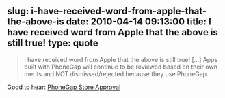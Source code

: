 slug: i-have-received-word-from-apple-that-the-above-is
date: 2010-04-14 09:13:00
title: I have received word from Apple that the above is still true!
type: quote
---

> I have received word from Apple that the above is still true! […] Apps built with PhoneGap will continue to be reviewed based on their own merits and NOT dismissed/rejected because they use PhoneGap.

Good to hear: [PhoneGap Store Approval](http://blogs.nitobi.com/jesse/2009/11/20/phonegapp-store-approval/)
